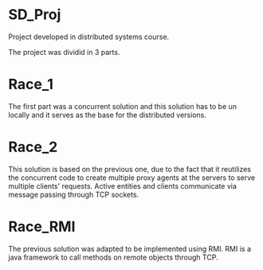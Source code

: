 # SD_Proj
Project developed in distributed systems course.

The project was dividid in 3 parts.
# Race_1
The first part was a concurrent solution and this solution has to be un locally and it serves as the base for the 
distributed versions.

# Race_2
This solution is based on the previous one, due to the fact that it reutilizes the concurrent code to create 
multiple proxy agents at the servers to serve multiple clients' requests.
Active entities and clients communicate via message passing through TCP sockets.

# Race_RMI
The previous solution was adapted to be implemented using RMI. RMI is a java framework to call methods on remote 
objects through TCP. 
